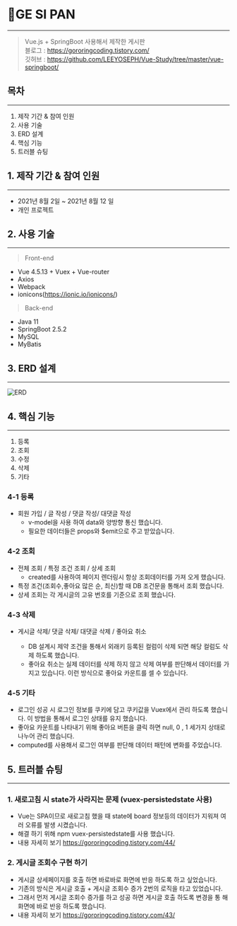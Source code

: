 # 📌GE SI PAN

---

> Vue.js + SpringBoot 사용해서 제작한 게시판  
> 블로그 : <https://gororingcoding.tistory.com/>  
> 깃허브 : <https://github.com/LEEYOSEPH/Vue-Study/tree/master/vue-springboot/>

## 목차

---

1. 제작 기간 & 참여 인원
2. 사용 기술
3. ERD 설계
4. 핵심 기능
5. 트러블 슈팅

## 1. 제작 기간 & 참여 인원

---

- 2021년 8월 2일 ~ 2021년 8월 12 일
- 개인 프로젝트

## 2. 사용 기술

---

> Front-end

- Vue 4.5.13 + Vuex + Vue-router
- Axios
- Webpack
- ionicons(<https://ionic.io/ionicons/>)

> Back-end

- Java 11
- SpringBoot 2.5.2
- MySQL
- MyBatis

## 3. ERD 설계

---

![ERD](https://user-images.githubusercontent.com/68593528/129139395-0dba5eb6-31d3-415d-84f9-7206021ef8bf.png)

## 4. 핵심 기능

---

1. 등록
2. 조회
3. 수정
4. 삭제
5. 기타

### 4-1 등록

- 회원 가입 / 글 작성 / 댓글 작성/ 대댓글 작성
  - v-model을 사용 하여 data와 양방향 통신 했습니다.
  - 필요한 데이터들은 props와 $emit으로 주고 받았습니다.

### 4-2 조회

- 전체 조회 / 특정 조건 조회 / 상세 조회
  - created를 사용하여 페이지 렌더링시 항상 조회데이터를 가져 오게 했습니다.
- 특정 조건(조회수,좋아요 많은 순, 최신)할 때 DB 조건문을 통해서 조회 했습니다.
- 상세 조회는 각 게시글의 고유 번호를 기준으로 조회 했습니다.

### 4-3 삭제

- 게시글 삭제/ 댓글 삭제/ 대댓글 삭제 / 좋아요 취소

  - DB 설계시 제약 조건을 통해서 외래키 등록된 컬럼이 삭제 되면 해당 컬럼도 삭제 하도록 했습니다.
  - 좋아요 취소는 실제 데이터를 삭제 하지 않고 삭제 여부를 판단해서 데이터를 가지고 있습니다. 이런 방식으로 좋아요 카운트를 셀 수 있습니다.

### 4-5 기타

- 로그인 성공 시 로그인 정보를 쿠키에 담고 쿠키값을 Vuex에서 관리 하도록 했습니다. 이 방법을 통해서 로그인 상태를 유지 했습니다.
- 좋아요 카운트를 나타내기 위해 좋아요 버튼을 클릭 하면 null, 0 , 1 세가지 상태로 나누어 관리 했습니다.
- computed를 사용해서 로그인 여부를 판단해 데이터 패턴에 변화를 주었습니다.

## 5. 트러블 슈팅

---

### 1. 새로고침 시 state가 사라지는 문제 (vuex-persistedstate 사용)

- Vue는 SPA이므로 새로고침 했을 때 state에 board 정보등의 데이터가 지워져 여러 오류를 발생 시켰습니다.
- 해결 하기 위해 npm vuex-persistedstate를 사용 했습니다.
- 내용 자세히 보기
  <https://gororingcoding.tistory.com/44/>

### 2. 게시글 조회수 구현 하기

- 게시글 상세페이지를 호출 하면 바로바로 화면에 반응 하도록 하고 싶었습니다.
- 기존의 방식은 게시글 호출 + 게시글 조회수 증가 2번의 로직을 타고 있었습니다.
- 그래서 먼저 게시글 조회수 증가를 하고 성공 하면 게시글 호출 하도록 변경을 통 해 화면에 바로 반응 하도록 했습니다.
- 내용 자세히 보기
  <https://gororingcoding.tistory.com/43/>
